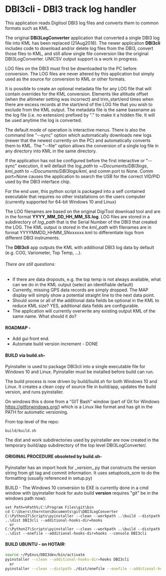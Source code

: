 # DBI3cli - DBI3 track log handler
This application reads Digitool DBI3 log files and converts them to common formats such as KML.

The original **DBI3LogConverter** application that converted
a single DBI3 log file into KML has been replaced (21Aug2018).
The newer application **DBI3cli** includes code to download and/or delete
log files from the
DBI3, convert those files to KML, and still allow single file conversion like the original DBI3LogConverter.  UNICSV output support is a work in progress.

LOG files on the DBI3 must first be downloaded to the PC before conversion.  The LOG files are never altered by this
application but simply used as the source for conversion to KML or other formats.

It is possible to create an optional metadata file for any LOG file that will contain overrides for the KML conversion.  Elements like altitude offset (when the altimeter setting was incorrect) and trim_start/end times when there are
excess records at the start/end of the LOG file that you wish to exclude from the KML output.  The metadata file is the same basename as the log file (i.e. no
extension) prefixed by "." to make it a hidden file.
It will be used anytime the log is converted.

The default mode of operation is interactive menus.  There is also the command line "--sync" option which automatically
downloads new logs (newer that the newest currently on the PC) and automatically converts them to
KML.  The "--file" option allows the conversion of a single log file in any directory into KML in the same
directory.

If the application has not be configured before the first interactive or
"--sync" execution, it will
default the _log_path_ to *~/Documents/DBI3logs*, _kml_path_ to *~/Documents/DBI3logs/kml*, and comm
port to None.  Comm port=None causes the application to search the USB for the correct
VID/PID used by the DBI3 interface chip.

For the end user, this python script is packaged into a self contained executable that
requires no other installations on the users computer (currently supported for 64-bit Windows 10 and Linux)

The LOG filenames are based on the original DigiTool download tool and are in the format
**YYYY_MM_DD_HH_MM_SS.log**. LOG files are stored in a subdirectory of _log_path_ that is the Serial Number of the
DBI3 that created the LOG.  The KML output is stored in the _kml_path_ with filenames are in format
YYYYMMDD_HHMM_SNxxxxxx.kml to differentiate logs from different DBI3 instruments.

The **DBI3cli** app outputs the KML with additional DBI3 log data by default (e.g. COG, Variometer, Top Temp, ...).

###### There are still questions:
- If there are data dropouts, e.g. the top temp is not always available, what can we do in the KML output (select an identifiable default)
- Currently, missing GPS data records are simply dropped.  The MAP display will simply show a potential straight line to the next data point.
- Should some or all of the additional data fields be optional in the KML to reduce KML size?  YES, additional data fields are configurable.
- The application will currently overwrite any existing output KML of the same name.  What should it do?

#### ROADMAP -
- Add gui front end.
- Automate build version increment - DONE

#### BUILD via build.sh-

Pyinstaller is used to package DBI3cli into a single executable file for Windows 10 and Linux.
Pyinstaller must be installed before build can run.

The build process is now driven by build/build.sh for both Windows 10 and Linux.  It
creates a clean copy of source file in build/app, updates the build version, and runs pyinstaller.

On windows this s done from a "GIT Bash" window (part of Git for Windows https://gitforwindows.org/) which is a Linux
 like format and has
git in the PATH for automatic versioning.

From top level of the repo:
```commandline
build/build.sh
```
The dist and work subdirectories used by pyinstaller are now created in the temporary
build/app subdirectory of the top level DBI3LogConverter/.

#### ORIGINAL PROCEDURE obsoleted by build.sh-

Pyinstaller has an import hook for \__version__.py that constructs the version string from git tag and commit information.  It uses setuptools_scm to do the formatting (usually referenced in setup.py)

BUILD - The Windows 10 conversion to EXE is currently done in a cmd window with
(pyinstaller hook for auto build __version__ requires "git" be in the windows path now):
```command
set Path=%Path%;C:\Program Files\git\bin
cd C:\Users\thornton\Documents\git\DBI3LogConverter
C:\Python27\Scripts\pyinstaller --clean --workpath ..\build --distpath ..\dist DBI3cli --additional-hooks-dir=hooks
  or
C:\Python27\Scripts\pyinstaller --clean --workpath ..\build --distpath ..\dist --onefile --additional-hooks-dir=hooks --console DBI3cli
```

#### BUILD UBUNTU - on HOTAIR:
```bash
source ~/PyEnvs/DBI3dev/bin/activate
pyinstaller --clean --additional-hooks-dir=hooks DBI3cli
  or
pyinstaller --clean --distpath ./dist/onefile --onefile --additional-hooks-dir=hooks DBI3cli
```
